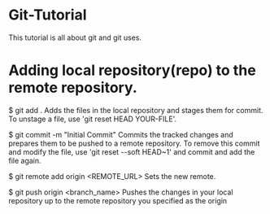 # Git-Tutorial

This tutorial is all about git and git uses.

# Adding local repository(repo) to the remote repository.

$ git add .
 Adds the files in the local repository and stages them for commit. To unstage a file, use 'git reset HEAD YOUR-FILE'.

$ git commit -m "Initial Commit"
 Commits the tracked changes and prepares them to be pushed to a remote repository. To remove this commit and modify the file, use 'git reset --soft HEAD~1' and commit and add     the file again.

$ git remote add origin <REMOTE_URL>
 Sets the new remote.

$ git push origin <branch_name>
 Pushes the changes in your local repository up to the remote repository you specified as the origin

